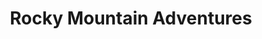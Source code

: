---
title: "Rocky Mountain Adventures"
url: /fort-collins/rocky-mountain-adventures/
shop: Sport
---
